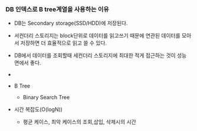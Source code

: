 ### DB 인덱스로 B tree계열을 사용하는 이유

- DB는 Secondary storage(SSD/HDD)에 저장된다.
- 서컨더리 스토리지는 block단위로 데이터를 읽고쓰기 때문에 연관된 데이터를 모아서 저장하면 더 효율적으로 읽고 쓸 수 있다.
- DB에서 데이터를 조회할때 세컨더리 스토리지에 최대한 적게 접근하는 것이 성능 면에서 좋다.
- 

- B Tree 
	- Binary Search Tree
- 시간 복잡도(O(logN))
	- 평균 케이스, 최악 케이스의 조회,삽입, 삭제시의 시간
